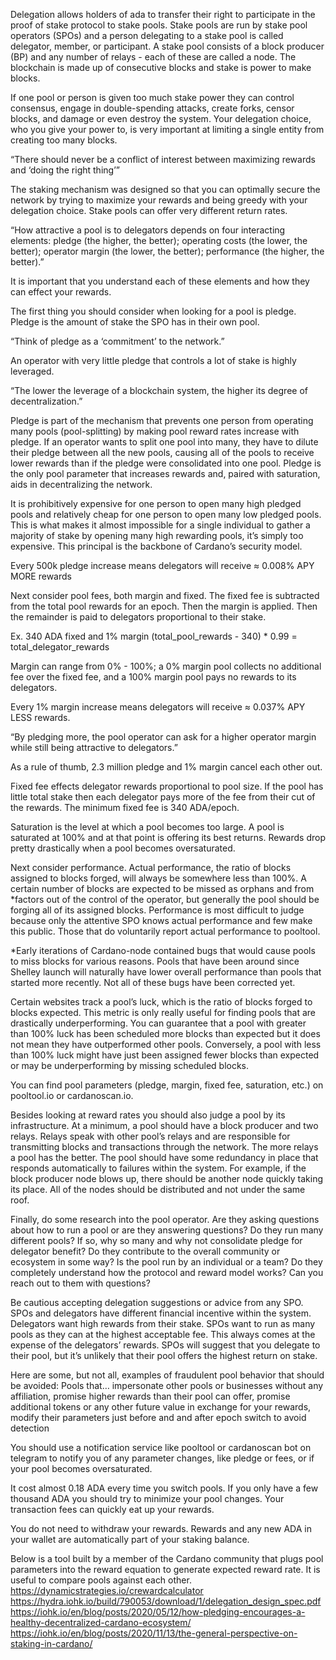 Delegation allows holders of ada to transfer their right to participate in the proof of stake protocol to stake pools. Stake pools are run by stake pool operators (SPOs) and a person delegating to a stake pool is called delegator, member, or participant. A stake pool consists of a block producer (BP) and any number of relays - each of these are called a node. The blockchain is made up of consecutive blocks and stake is power to make blocks.

If one pool or person is given too much stake power they can control consensus, engage in double-spending attacks, create forks, censor blocks, and damage or even destroy the system. Your delegation choice, who you give your power to, is very important at limiting a single entity from creating too many blocks.

“There should never be a conflict of interest between maximizing rewards and ‘doing the right thing’”

The staking mechanism was designed so that you can optimally secure the network by trying to maximize your rewards and being greedy with your delegation choice. Stake pools can offer very different return rates.

“How attractive a pool is to delegators depends on four interacting elements: pledge (the higher, the better); operating costs (the lower, the better); operator margin (the lower, the better); performance (the higher, the better).”

It is important that you understand each of these elements and how they can effect your rewards.

The first thing you should consider when looking for a pool is pledge. Pledge is the amount of stake the SPO has in their own pool.

“Think of pledge as a ‘commitment’ to the network.”

An operator with very little pledge that controls a lot of stake is highly leveraged.

“The lower the leverage of a blockchain system, the higher its degree of decentralization.”

Pledge is part of the mechanism that prevents one person from operating many pools (pool-splitting) by making pool reward rates increase with pledge. If an operator wants to split one pool into many, they have to dilute their pledge between all the new pools, causing all of the pools to receive lower rewards than if the pledge were consolidated into one pool. Pledge is the only pool parameter that increases rewards and, paired with saturation, aids in decentralizing the network.

It is prohibitively expensive for one person to open many high pledged pools and relatively cheap for one person to open many low pledged pools. This is what makes it almost impossible for a single individual to gather a majority of stake by opening many high rewarding pools, it’s simply too expensive. This principal is the backbone of Cardano’s security model.

Every 500k pledge increase means delegators will receive ≈ 0.008% APY MORE rewards

Next consider pool fees, both margin and fixed. The fixed fee is subtracted from the total pool rewards for an epoch. Then the margin is applied. Then the remainder is paid to delegators proportional to their stake.

Ex. 340 ADA fixed and 1% margin
(total_pool_rewards - 340) * 0.99 = total_delegator_rewards

Margin can range from 0% - 100%; a 0% margin pool collects no additional fee over the fixed fee, and a 100% margin pool pays no rewards to its delegators.

Every 1% margin increase means delegators will receive ≈ 0.037% APY LESS rewards.

“By pledging more, the pool operator can ask for a higher operator margin while still being attractive to delegators.”

As a rule of thumb, 2.3 million pledge and 1% margin cancel each other out.

Fixed fee effects delegator rewards proportional to pool size. If the pool has little total stake then each delegator pays more of the fee from their cut of the rewards. The minimum fixed fee is 340 ADA/epoch.

Saturation is the level at which a pool becomes too large. A pool is saturated at 100% and at that point is offering its best returns. Rewards drop pretty drastically when a pool becomes oversaturated.

Next consider performance. Actual performance, the ratio of blocks assigned to blocks forged, will always be somewhere less than 100%. A certain number of blocks are expected to be missed as orphans and from *factors out of the control of the operator, but generally the pool should be forging all of its assigned blocks. Performance is most difficult to judge because only the attentive SPO knows actual performance and few make this public. Those that do voluntarily report actual performance to pooltool.

*Early iterations of Cardano-node contained bugs that would cause pools to miss blocks for various reasons. Pools that have been around since Shelley launch will naturally have lower overall performance than pools that started more recently. Not all of these bugs have been corrected yet.

Certain websites track a pool’s luck, which is the ratio of blocks forged to blocks expected. This metric is only really useful for finding pools that are drastically underperforming. You can guarantee that a pool with greater than 100% luck has been scheduled more blocks than expected but it does not mean they have outperformed other pools. Conversely, a pool with less than 100% luck might have just been assigned fewer blocks than expected or may be underperforming by missing scheduled blocks.

You can find pool parameters (pledge, margin, fixed fee, saturation, etc.) on pooltool.io or cardanoscan.io.

Besides looking at reward rates you should also judge a pool by its infrastructure. At a minimum, a pool should have a block producer and two relays. Relays speak with other pool’s relays and are responsible for transmitting blocks and transactions through the network. The more relays a pool has the better. The pool should have some redundancy in place that responds automatically to failures within the system. For example, if the block producer node blows up, there should be another node quickly taking its place. All of the nodes should be distributed and not under the same roof.

Finally, do some research into the pool operator. Are they asking questions about how to run a pool or are they answering questions? Do they run many different pools? If so, why so many and why not consolidate pledge for delegator benefit? Do they contribute to the overall community or ecosystem in some way? Is the pool run by an individual or a team? Do they completely understand how the protocol and reward model works? Can you reach out to them with questions?

Be cautious accepting delegation suggestions or advice from any SPO. SPOs and delegators have different financial incentive within the system. Delegators want high rewards from their stake. SPOs want to run as many pools as they can at the highest acceptable fee. This always comes at the expense of the delegators’ rewards. SPOs will suggest that you delegate to their pool, but it’s unlikely that their pool offers the highest return on stake.

Here are some, but not all, examples of fraudulent pool behavior that should be avoided:
Pools that…
impersonate other pools or businesses without any affiliation,
promise higher rewards than their pool can offer,
promise additional tokens or any other future value in exchange for your rewards,
modify their parameters just before and and after epoch switch to avoid detection

You should use a notification service like pooltool or cardanoscan bot on telegram to notify you of any parameter changes, like pledge or fees, or if your pool becomes oversaturated.

It cost almost 0.18 ADA every time you switch pools. If you only have a few thousand ADA you should try to minimize your pool changes. Your transaction fees can quickly eat up your rewards.

You do not need to withdraw your rewards. Rewards and any new ADA in your wallet are automatically part of your staking balance.

Below is a tool built by a member of the Cardano community that plugs pool parameters into the reward equation to generate expected reward rate. It is useful to compare pools against each other.
https://dynamicstrategies.io/crewardcalculator
https://hydra.iohk.io/build/790053/download/1/delegation_design_spec.pdf
https://iohk.io/en/blog/posts/2020/05/12/how-pledging-encourages-a-healthy-decentralized-cardano-ecosystem/
https://iohk.io/en/blog/posts/2020/11/13/the-general-perspective-on-staking-in-cardano/
